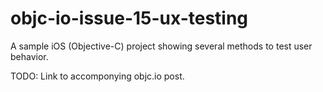 # objc-io-issue-15-ux-testing

A sample iOS (Objective-C) project showing several methods to test user
behavior.

TODO: Link to accomponying objc.io post.
